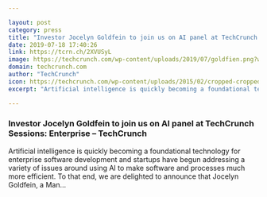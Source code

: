 ```yaml
---

layout: post
category: press
title: "Investor Jocelyn Goldfein to join us on AI panel at TechCrunch Sessions: Enterprise"
date: 2019-07-18 17:40:26
link: https://tcrn.ch/2XVUSyL
image: https://techcrunch.com/wp-content/uploads/2019/07/goldfien.png?w=734
domain: techcrunch.com
author: "TechCrunch"
icon: https://techcrunch.com/wp-content/uploads/2015/02/cropped-cropped-favicon-gradient.png?w=180
excerpt: "Artificial intelligence is quickly becoming a foundational technology for enterprise software development and startups have begun addressing a variety of issues around using AI to make software and processes much more efficient. To that end, we are delighted to announce that Jocelyn Goldfein, a Man…"

---
```


### Investor Jocelyn Goldfein to join us on AI panel at TechCrunch Sessions: Enterprise – TechCrunch

Artificial intelligence is quickly becoming a foundational technology for enterprise software development and startups have begun addressing a variety of issues around using AI to make software and processes much more efficient. To that end, we are delighted to announce that Jocelyn Goldfein, a Man…